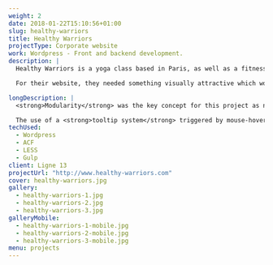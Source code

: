```yaml
---
weight: 2
date: 2018-01-22T15:10:56+01:00
slug: healthy-warriors
title: Healthy Warriors
projectType: Corporate website
work: Wordpress - Front and backend development.
description: |
  Healthy Warriors is a yoga class based in Paris, as well as a fitness center and a healthy café.

  For their website, they needed something visually attractive which would inform their student about the upcoming classes and present the various teachers.

longDescription: |
  <strong>Modularity</strong> was the key concept for this project as not only this yoga class is the home for dozens of teachers coming from around the world, but it's also a place were several yoga disciplines are being taught.

  The use of a <strong>tooltip system</strong> triggered by mouse-hover effects and Wordpress <strong>Custom Post Types</strong> allowed us to present these combinations.
techUsed:
  - Wordpress
  - ACF
  - LESS
  - Gulp
client: Ligne 13
projectUrl: "http://www.healthy-warriors.com"
cover: healthy-warriors.jpg
gallery:
  - healthy-warriors-1.jpg
  - healthy-warriors-2.jpg
  - healthy-warriors-3.jpg
galleryMobile:
  - healthy-warriors-1-mobile.jpg
  - healthy-warriors-2-mobile.jpg
  - healthy-warriors-3-mobile.jpg
menu: projects
---
```

